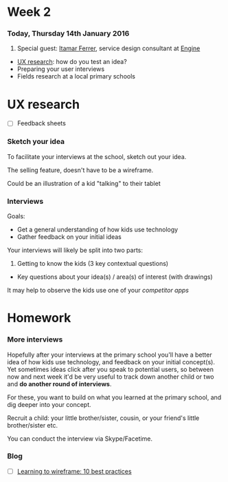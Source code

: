 # Week 2

### Today, Thursday 14th January 2016

1. Special guest: [Itamar Ferrer](http://www.ifita.com/), service design consultant at [Engine](http://enginegroup.co.uk/team/)
* [UX research](#ux-research): how do you test an idea? 
* Preparing your user interviews
* Fields research at a local primary schools 


# UX research

- [ ] Feedback sheets

### Sketch your idea

To facilitate your interviews at the school, sketch out your idea.

The selling feature, doesn't have to be a wireframe.

Could be an illustration of a kid "talking" to their tablet

### Interviews

Goals:

* Get a general understanding of how kids use technology
* Gather feedback on your initial ideas

Your interviews will likely be split into two parts:

1. Getting to know the kids (3 key contextual questions)
* Key questions about your idea(s) / area(s) of interest (with drawings)

It may help to observe the kids use one of your *competitor apps*


# Homework

### More interviews
 
Hopefully after your interviews at the primary school you'll have a better idea of how kids use technology, and feedback on your initial concept(s). Yet sometimes ideas click after you speak to potential users, so between now and next week it'd be very useful to track down another child or two and **do another round of interviews**.

For these, you want to build on what you learned at the primary school, and dig deeper into your concept. 

Recruit a child: your little brother/sister, cousin, or your friend's little brother/sister etc.

You can conduct the interview via Skype/Facetime.

### Blog

- [ ] [Learning to wireframe: 10 best practices](http://www.dtelepathy.com/blog/design/learning-to-wireframe-10-best-practices)

 
